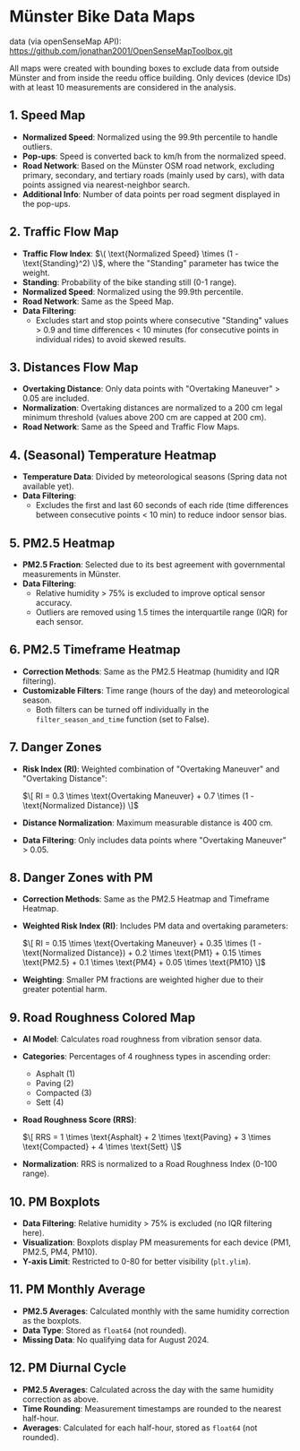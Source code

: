 # Münster Bike Data Maps

data (via openSenseMap API): https://github.com/jonathan2001/OpenSenseMapToolbox.git

All maps were created with bounding boxes to exclude data from outside Münster and from inside the reedu office building. Only devices (device IDs) with at least 10 measurements are considered in the analysis.

## 1. Speed Map
- **Normalized Speed**: Normalized using the 99.9th percentile to handle outliers.
- **Pop-ups**: Speed is converted back to km/h from the normalized speed.
- **Road Network**: Based on the Münster OSM road network, excluding primary, secondary, and tertiary roads (mainly used by cars), with data points assigned via nearest-neighbor search.
- **Additional Info**: Number of data points per road segment displayed in the pop-ups.

## 2. Traffic Flow Map
- **Traffic Flow Index**: $\( \text{Normalized Speed} \times (1 - \text{Standing}^2) \)$, where the "Standing" parameter has twice the weight.
- **Standing**: Probability of the bike standing still (0-1 range).
- **Normalized Speed**: Normalized using the 99.9th percentile.
- **Road Network**: Same as the Speed Map.
- **Data Filtering**: 
  - Excludes start and stop points where consecutive "Standing" values > 0.9 and time differences < 10 minutes (for consecutive points in individual rides) to avoid skewed results.

## 3. Distances Flow Map
- **Overtaking Distance**: Only data points with "Overtaking Maneuver" > 0.05 are included.
- **Normalization**: Overtaking distances are normalized to a 200 cm legal minimum threshold (values above 200 cm are capped at 200 cm).
- **Road Network**: Same as the Speed and Traffic Flow Maps.

## 4. (Seasonal) Temperature Heatmap
- **Temperature Data**: Divided by meteorological seasons (Spring data not available yet).
- **Data Filtering**: 
  - Excludes the first and last 60 seconds of each ride (time differences between consecutive points < 10 min) to reduce indoor sensor bias.
  
## 5. PM2.5 Heatmap
- **PM2.5 Fraction**: Selected due to its best agreement with governmental measurements in Münster.
- **Data Filtering**: 
  - Relative humidity > 75% is excluded to improve optical sensor accuracy.
  - Outliers are removed using 1.5 times the interquartile range (IQR) for each sensor.

## 6. PM2.5 Timeframe Heatmap
- **Correction Methods**: Same as the PM2.5 Heatmap (humidity and IQR filtering).
- **Customizable Filters**: Time range (hours of the day) and meteorological season.
  - Both filters can be turned off individually in the `filter_season_and_time` function (set to False).

## 7. Danger Zones
- **Risk Index (RI)**: Weighted combination of "Overtaking Maneuver" and "Overtaking Distance":

  $\[
  RI = 0.3 \times \text{Overtaking Maneuver} + 0.7 \times (1 - \text{Normalized Distance})
  \]$

- **Distance Normalization**: Maximum measurable distance is 400 cm.
- **Data Filtering**: Only includes data points where "Overtaking Maneuver" > 0.05.

## 8. Danger Zones with PM
- **Correction Methods**: Same as the PM2.5 Heatmap and Timeframe Heatmap.
- **Weighted Risk Index (RI)**: Includes PM data and overtaking parameters:
  
  $\[
  RI = 0.15 \times \text{Overtaking Maneuver} + 0.35 \times (1 - \text{Normalized Distance}) + 0.2 \times \text{PM1} + 0.15 \times \text{PM2.5} + 0.1 \times \text{PM4} + 0.05 \times \text{PM10}
  \]$
  
- **Weighting**: Smaller PM fractions are weighted higher due to their greater potential harm.

## 9. Road Roughness Colored Map
- **AI Model**: Calculates road roughness from vibration sensor data.
- **Categories**: Percentages of 4 roughness types in ascending order:
  - Asphalt (1)
  - Paving (2)
  - Compacted (3)
  - Sett (4)

- **Road Roughness Score (RRS)**:
  
  $\[
  RRS = 1 \times \text{Asphalt} + 2 \times \text{Paving} + 3 \times \text{Compacted} + 4 \times \text{Sett}
  \]$
  
- **Normalization**: RRS is normalized to a Road Roughness Index (0-100 range).

## 10. PM Boxplots
- **Data Filtering**: Relative humidity > 75% is excluded (no IQR filtering here).
- **Visualization**: Boxplots display PM measurements for each device (PM1, PM2.5, PM4, PM10).
- **Y-axis Limit**: Restricted to 0-80 for better visibility (`plt.ylim`).

## 11. PM Monthly Average
- **PM2.5 Averages**: Calculated monthly with the same humidity correction as the boxplots.
- **Data Type**: Stored as `float64` (not rounded).
- **Missing Data**: No qualifying data for August 2024.

## 12. PM Diurnal Cycle
- **PM2.5 Averages**: Calculated across the day with the same humidity correction as above.
- **Time Rounding**: Measurement timestamps are rounded to the nearest half-hour.
- **Averages**: Calculated for each half-hour, stored as `float64` (not rounded).
